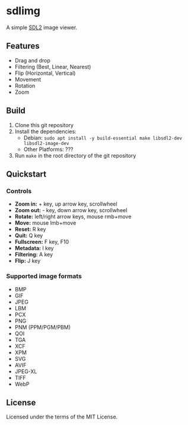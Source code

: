 # sdlimg
A simple [SDL2](http://libsdl.org/) image viewer.

## Features
* Drag and drop
* Filtering (Best, Linear, Nearest)
* Flip (Horizontal, Vertical)
* Movement
* Rotation
* Zoom

## Build
1. Clone this git repository
2. Install the dependencies:
    * Debian: `sudo apt install -y build-essential make libsdl2-dev libsdl2-image-dev`
    * Other Platforms: ???
3. Run `make` in the root directory of the git repository

## Quickstart
### Controls
* **Zoom in:**    + key, up arrow key, scrollwheel
* **Zoom out:**   - key, down arrow key, scrollwheel
* **Rotate:**     left/right arrow keys, mouse rmb+move
* **Move:**       mouse lmb+move
* **Reset:**      R key
* **Quit:**       Q key
* **Fullscreen:** F key, F10
* **Metadata:**   I key
* **Filtering:**  A key
* **Flip:**       J key

### Supported image formats
* BMP
* GIF
* JPEG
* LBM
* PCX
* PNG
* PNM (PPM/PGM/PBM)
* QOI
* TGA
* XCF
* XPM
* SVG
* AVIF
* JPEG-XL
* TIFF
* WebP

## License
Licensed under the terms of the MIT License.
